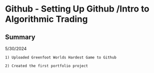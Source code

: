 # Github - Setting Up Github /Intro to Algorithmic Trading


## Summary
5/30/2024 

    1) Uploaded Greenfoot Worlds Hardest Game to Github

    2) Created the first portfolio project 


